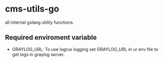 # cms-utils-go
all internal golang utility functions.

## Required enviroment variable
- GRAYLOG_URL: To use logrus logging set GRAYLOG_URL in ur env file to get logs in graylog server.
